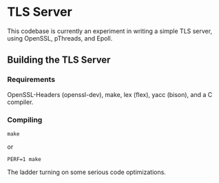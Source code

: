 # TLS Server

This codebase is currently an experiment in writing a simple TLS server, using OpenSSL, pThreads, and Epoll.

## Building the TLS Server

### Requirements

OpenSSL-Headers (openssl-dev), make, lex (flex), yacc (bison), and a C compiler.

### Compiling

    make

or

    PERF=1 make

The ladder turning on some serious code optimizations.
